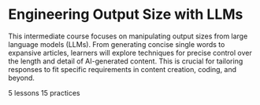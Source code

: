 # Engineering Output Size with LLMs

This intermediate course focuses on manipulating output sizes from large language models (LLMs). From generating concise single words to expansive articles, learners will explore techniques for precise control over the length and detail of AI-generated content. This is crucial for tailoring responses to fit specific requirements in content creation, coding, and beyond.

5 lessons
15 practices
